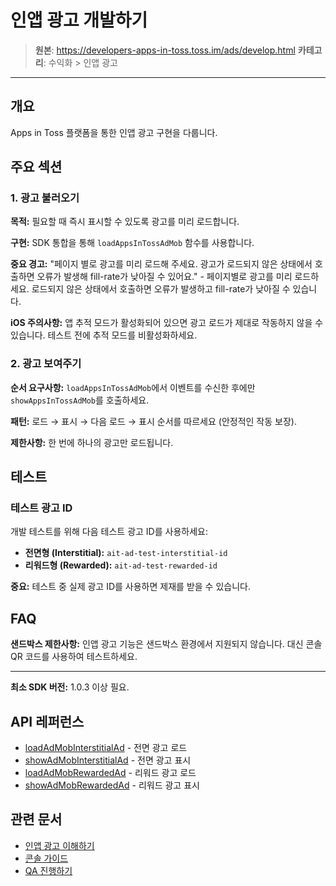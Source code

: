 # 인앱 광고 개발하기

> **원본**: https://developers-apps-in-toss.toss.im/ads/develop.html
> **카테고리**: 수익화 > 인앱 광고

---

## 개요

Apps in Toss 플랫폼을 통한 인앱 광고 구현을 다룹니다.

## 주요 섹션

### 1. 광고 불러오기

**목적:** 필요할 때 즉시 표시할 수 있도록 광고를 미리 로드합니다.

**구현:** SDK 통합을 통해 `loadAppsInTossAdMob` 함수를 사용합니다.

**중요 경고:** "페이지 별로 광고를 미리 로드해 주세요. 광고가 로드되지 않은 상태에서 호출하면 오류가 발생해 fill-rate가 낮아질 수 있어요." - 페이지별로 광고를 미리 로드하세요. 로드되지 않은 상태에서 호출하면 오류가 발생하고 fill-rate가 낮아질 수 있습니다.

**iOS 주의사항:** 앱 추적 모드가 활성화되어 있으면 광고 로드가 제대로 작동하지 않을 수 있습니다. 테스트 전에 추적 모드를 비활성화하세요.

### 2. 광고 보여주기

**순서 요구사항:** `loadAppsInTossAdMob`에서 이벤트를 수신한 후에만 `showAppsInTossAdMob`를 호출하세요.

**패턴:** 로드 → 표시 → 다음 로드 → 표시 순서를 따르세요 (안정적인 작동 보장).

**제한사항:** 한 번에 하나의 광고만 로드됩니다.

## 테스트

### 테스트 광고 ID

개발 테스트를 위해 다음 테스트 광고 ID를 사용하세요:
- **전면형 (Interstitial):** `ait-ad-test-interstitial-id`
- **리워드형 (Rewarded):** `ait-ad-test-rewarded-id`

**중요:** 테스트 중 실제 광고 ID를 사용하면 제재를 받을 수 있습니다.

## FAQ

**샌드박스 제한사항:** 인앱 광고 기능은 샌드박스 환경에서 지원되지 않습니다. 대신 콘솔 QR 코드를 사용하여 테스트하세요.

---

**최소 SDK 버전:** 1.0.3 이상 필요.

## API 레퍼런스

- [loadAdMobInterstitialAd](../reference/bedrock/ads/loadAdMobInterstitialAd.md) - 전면 광고 로드
- [showAdMobInterstitialAd](../reference/bedrock/ads/showAdMobInterstitialAd.md) - 전면 광고 표시
- [loadAdMobRewardedAd](../reference/bedrock/ads/loadAdMobRewardedAd.md) - 리워드 광고 로드
- [showAdMobRewardedAd](../reference/bedrock/ads/showAdMobRewardedAd.md) - 리워드 광고 표시

## 관련 문서

- [인앱 광고 이해하기](01-ads-intro.md)
- [콘솔 가이드](02-ads-console.md)
- [QA 진행하기](04-ads-qa.md)
